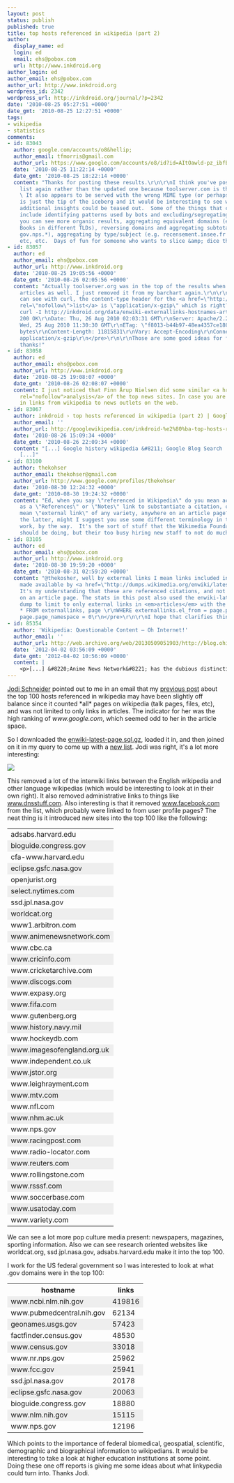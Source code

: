 ```yaml
---
layout: post
status: publish
published: true
title: top hosts referenced in wikipedia (part 2)
author:
  display_name: ed
  login: ed
  email: ehs@pobox.com
  url: http://www.inkdroid.org
author_login: ed
author_email: ehs@pobox.com
author_url: http://www.inkdroid.org
wordpress_id: 2342
wordpress_url: http://inkdroid.org/journal/?p=2342
date: '2010-08-25 05:27:51 +0000'
date_gmt: '2010-08-25 12:27:51 +0000'
tags:
- wikipedia
- statistics
comments:
- id: 83043
  author: google.com/accounts/o8&hellip;
  author_email: tfmorris@gmail.com
  author_url: https://www.google.com/accounts/o8/id?id=AItOawld-pz_ibfBuIZ2hkuRWFiHcZh9-2OSOCg
  date: '2010-08-25 11:22:14 +0000'
  date_gmt: '2010-08-25 18:22:14 +0000'
  content: "Thanks for posting these results.\r\n\r\nI think you've posted the original
    list again rather than the updated one because toolserver.com is the top entry.
    \ It also appears to be served with the wrong MIME type (or perhaps is twice compressed?)\r\n\r\nThis
    is just the tip of the iceberg and it would be interesting to see what kinds of
    additional insights could be teased out.  Some of the things that come to mind
    include identifying patterns used by bots and excluding/segregating them so that
    you can see more organic results, aggregating equivalent domains (e.g. Google
    Books in different TLDs), reversing domains and aggregating subtotals (gov.nih.*,
    gov.nps.*), aggregating by type/subject (e.g. recensement.insee.fr &amp; census.gov),
    etc, etc.  Days of fun for someone who wants to slice &amp; dice the data!"
- id: 83057
  author: ed
  author_email: ehs@pobox.com
  author_url: http://www.inkdroid.org
  date: '2010-08-25 19:05:56 +0000'
  date_gmt: '2010-08-26 02:05:56 +0000'
  content: "Actually toolserver.org was in the top of the results when limiting to
    articles as well. I just removed it from my barchart again.\r\n\r\nAs far as I
    can see with curl, the content-type header for the <a href=\"http://inkdroid.org/data/enwiki-externallinks-hostnames-articles-only.txt.gz\"
    rel=\"nofollow\">list</a> is \"application/x-gzip\" which is right?\r\n\r\n<pre>\r\ned@curry:~/Projects/openpub/examples$
    curl -I http://inkdroid.org/data/enwiki-externallinks-hostnames-articles-only.txt.gz\r\nHTTP/1.1
    200 OK\r\nDate: Thu, 26 Aug 2010 02:03:31 GMT\r\nServer: Apache/2.2.14 (Ubuntu)\r\nLast-Modified:
    Wed, 25 Aug 2010 11:30:30 GMT\r\nETag: \"f8013-b44b97-48ea4357ce180\"\r\nAccept-Ranges:
    bytes\r\nContent-Length: 11815831\r\nVary: Accept-Encoding\r\nConnection: close\r\nContent-Type:
    application/x-gzip\r\n</pre>\r\n\r\nThose are some good ideas for further analysis,
    thanks!"
- id: 83058
  author: ed
  author_email: ehs@pobox.com
  author_url: http://www.inkdroid.org
  date: '2010-08-25 19:08:07 +0000'
  date_gmt: '2010-08-26 02:08:07 +0000'
  content: I just noticed that Finn Årup Nielsen did some similar <a href="http://fnielsen.posterous.com/top-news-cites-referenced-from-wikipedia"
    rel="nofollow">analysis</a> of the top news sites. In case you are interested
    in links from wikipedia to news outlets on the web.
- id: 83067
  author: inkdroid › top hosts referenced in wikipedia (part 2) | Google Wikipedia
  author_email: ''
  author_url: http://googlewikipedia.com/inkdroid-%e2%80%ba-top-hosts-referenced-in-wikipedia-part-2/
  date: '2010-08-26 15:09:34 +0000'
  date_gmt: '2010-08-26 22:09:34 +0000'
  content: "[...] Google history wikipedia &#8211; Google Blog Search  by Chris Devers
    [...]"
- id: 83100
  author: thekohser
  author_email: thekohser@gmail.com
  author_url: http://www.google.com/profiles/thekohser
  date: '2010-08-30 12:24:32 +0000'
  date_gmt: '2010-08-30 19:24:32 +0000'
  content: "Ed, when you say \"referenced in Wikipedia\" do you mean actually used
    as a \"References\" or \"Notes\" link to substantiate a citation, or do you simply
    mean \"external link\" of any variety, anywhere on an article page?\r\n\r\nIf
    the latter, might I suggest you use some different terminology in this blog post?\r\n\r\nGreat
    work, by the way.  It's the sort of stuff that the Wikimedia Foundation itself
    should be doing, but their too busy hiring new staff to not do much."
- id: 83105
  author: ed
  author_email: ehs@pobox.com
  author_url: http://www.inkdroid.org
  date: '2010-08-30 19:59:20 +0000'
  date_gmt: '2010-08-31 02:59:20 +0000'
  content: "@thekosher, well by external links I mean links included in enwiki-latest-externallinks.sql.gz
    made available by <a href=\"http://dumps.wikimedia.org/enwiki/latest/\" rel=\"nofollow\">en.wikipedia.org</a>.
    It's my understanding that these are referenced citations, and not just any link
    on an article page. The stats in this post also used the enwiki-latest-page.sql.gz
    dump to limit to only external links in <em>articles</em> with the following SQL:\r\n\r\n<pre>\r\nSELECT
    * FROM externallinks, page \r\nWHERE externallinks.el_from = page.page_id\r\nAND
    page.page_namespace = 0\r\n</pre>\r\n\r\nI hope that clarifies things somewhat."
- id: 85354
  author: 'Wikipedia: Questionable Content – Oh Internet!'
  author_email: ''
  author_url: http://web.archive.org/web/20130509051903/http://blog.ohinternet.com/11618/wikipedia-questionable-content/
  date: '2012-04-02 03:56:09 +0000'
  date_gmt: '2012-04-02 10:56:09 +0000'
  content: |
    <p>[...] &#8220;Anime News Network&#8221; has the dubious distinction of being one of the most-linked domains from Wikipedia pages. This is because anime is vastly more important than things like history, [...]</p>
---
```


<p><a href="http://jodischneider.com/">Jodi Schneider</a> pointed out to me in an email that my <a href="http://inkdroid.org/journal/2010/08/21/top-hosts-referenced-in-english-wikipedia/">previous post</a> about the top 100 hosts referenced in wikipedia may have been slightly off balance since it counted *all* pages on wikipedia (talk pages, files, etc), and was not limited to only links in articles. The indicator for her was the high ranking of <em>www.google.com</em>, which seemed odd to her in the article space.</p>
<p>So I downloaded the <a href="http://dumps.wikimedia.org/enwiki/latest/enwiki-latest-page.sql.gz">enwiki-latest-page.sql.gz</a>, loaded it in, and then joined on it in my query to come up with a <a href="http://inkdroid.org/data/enwiki-externallinks-hostnames-articles-only.txt.gz">new list</a>. Jodi was right, it's a lot more interesting:</p>
<p><a href="http://inkdroid.org/images/en-wikipedia-externallinks-articles-only-chart.png"><img class="img-fluid" src="http://inkdroid.org/images/en-wikipedia-externallinks-articles-only-chart.png" style="border: none;"/></a></p>
<p>This removed a lot of the interwiki links between the English wikipedia and other language wikipedias (which would be interesting to look at in their own right). It also removed administrative links to things like <a href="http://www.dnsstuff.com">www.dnsstuff.com</a>. Also interesting is that it removed <a href="http://www.facebook.com">www.facebook.com</a> from the list, which probably were linked to from user profile pages? The neat thing is it introduced new sites into the top 100 like the following:</p>
<table>
<tr>
<td>adsabs.harvard.edu</td>
</tr>
<tr style="background-color: #EEEEEE;">
<td>bioguide.congress.gov</td>
</tr>
<tr>
<td>cfa-www.harvard.edu</td>
</tr>
<tr style="background-color: #EEEEEE;">
<td>eclipse.gsfc.nasa.gov</td>
</tr>
<tr>
<td>openjurist.org</td>
</tr>
<tr style="background-color: #EEEEEE;">
<td>select.nytimes.com</td>
</tr>
<tr>
<td>ssd.jpl.nasa.gov</td>
</tr>
<tr style="background-color: #EEEEEE;">
<td>worldcat.org</td>
</tr>
<tr>
<td>www1.arbitron.com</td>
</tr>
<tr style="background-color: #EEEEEE;">
<td>www.animenewsnetwork.com</td>
</tr>
<tr>
<td>www.cbc.ca</td>
</tr>
<tr style="background-color: #EEEEEE;">
<td>www.cricinfo.com</td>
</tr>
<tr>
<td>www.cricketarchive.com</td>
</tr>
<tr style="background-color: #EEEEEE;">
<td>www.discogs.com</td>
</tr>
<tr>
<td>www.expasy.org</td>
</tr>
<tr style="background-color: #EEEEEE;">
<td>www.fifa.com</td>
</tr>
<tr>
<td>www.gutenberg.org</td>
</tr>
<tr style="background-color: #EEEEEE;">
<td>www.history.navy.mil</td>
</tr>
<tr>
<td>www.hockeydb.com</td>
</tr>
<tr style="background-color: #EEEEEE;">
<td>www.imagesofengland.org.uk</td>
</tr>
<tr>
<td>www.independent.co.uk</td>
</tr>
<tr style="background-color: #EEEEEE;">
<td>www.jstor.org</td>
</tr>
<tr>
<td>www.leighrayment.com</td>
</tr>
<tr style="background-color: #EEEEEE;">
<td>www.mtv.com</td>
</tr>
<tr>
<td>www.nfl.com</td>
</tr>
<tr style="background-color: #EEEEEE;">
<td>www.nhm.ac.uk</td>
</tr>
<tr>
<td>www.nps.gov</td>
</tr>
<tr style="background-color: #EEEEEE;">
<td>www.racingpost.com</td>
</tr>
<tr>
<td>www.radio-locator.com</td>
</tr>
<tr style="background-color: #EEEEEE;">
<td>www.reuters.com</td>
</tr>
<tr>
<td>www.rollingstone.com</td>
</tr>
<tr style="background-color: #EEEEEE;">
<td>www.rsssf.com</td>
</tr>
<tr>
<td>www.soccerbase.com</td>
</tr>
<tr style="background-color: #EEEEEE;">
<td>www.usatoday.com</td>
</tr>
<tr>
<td>www.variety.com</td>
</tr>
</table>
<p>We can see a lot more pop culture media present: newspapers, magazines, sporting information. Also we can see research oriented websites like worldcat.org, ssd.jpl.nasa.gov, adsabs.harvard.edu make it into the top 100.  </p>
<p>I work for the US federal government so I was interested to look at what .gov domains were in the top 100:</p>
<table>
<tr>
<th>hostname</th>
<th>links</th>
</tr>
<tr style="background-color: #EEEEEE;">
<td>www.ncbi.nlm.nih.gov</td>
<td>419816</td>
</tr>
<tr>
<td>www.pubmedcentral.nih.gov</td>
<td>62134</td>
</tr>
<tr style="background-color: #EEEEEE;">
<td>geonames.usgs.gov</td>
<td>57423</td>
</tr>
<tr>
<td>factfinder.census.gov</td>
<td>48530</td>
</tr>
<tr style="background-color: #EEEEEE;">
<td>www.census.gov</td>
<td>33018</td>
</tr>
<tr>
<td>www.nr.nps.gov</td>
<td>25962</td>
</tr>
<tr style="background-color: #EEEEEE;">
<td>www.fcc.gov</td>
<td>25941</td>
</tr>
<tr>
<td>ssd.jpl.nasa.gov</td>
<td>20178</td>
</tr>
<tr style="background-color: #EEEEEE;">
<td>eclipse.gsfc.nasa.gov</td>
<td>20063</td>
</tr>
<tr>
<td>bioguide.congress.gov</td>
<td>18880</td>
</tr>
<tr style="background-color: #EEEEEE;">
<td>www.nlm.nih.gov</td>
<td>15115</td>
</tr>
<tr>
<td>www.nps.gov</td>
<td>12196</td>
</tr>
</table>
<p>Which points to the importance of federal biomedical, geospatial, scientific, demographic and biographical information to wikipedians. It would be interesting to take a look at higher education institutions at some point. Doing these one off reports is giving me some ideas about what linkypedia could turn into. Thanks Jodi.</p>
